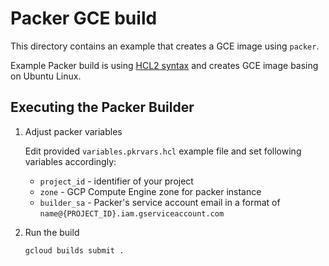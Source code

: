 # Packer GCE build

This directory contains an example that creates a GCE image using `packer`.

Example Packer build is using [HCL2 syntax](https://www.packer.io/guides/hcl) and creates
GCE image basing on Ubuntu Linux.

## Executing the Packer Builder

1. Adjust packer variables

   Edit provided `variables.pkrvars.hcl` example file and set following variables accordingly:
   * `project_id` - identifier of your project
   * `zone` - GCP Compute Engine zone for packer instance
   * `builder_sa` - Packer's service account email in a format of `name@{PROJECT_ID}.iam.gserviceaccount.com`

2. Run the build

   ```sh
   gcloud builds submit .
   ```
